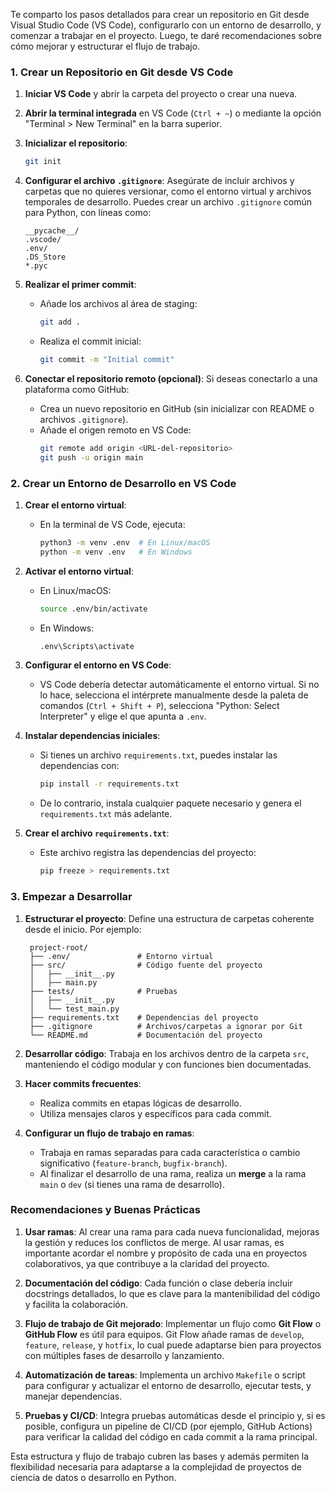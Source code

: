 Te comparto los pasos detallados para crear un repositorio en Git desde Visual Studio Code (VS Code), configurarlo con un entorno de desarrollo, y comenzar a trabajar en el proyecto. Luego, te daré recomendaciones sobre cómo mejorar y estructurar el flujo de trabajo.

### 1. Crear un Repositorio en Git desde VS Code

1. **Iniciar VS Code** y abrir la carpeta del proyecto o crear una nueva.
   
2. **Abrir la terminal integrada** en VS Code (`Ctrl + ~`) o mediante la opción "Terminal > New Terminal" en la barra superior.

3. **Inicializar el repositorio**:
   ```bash
   git init
   ```

4. **Configurar el archivo `.gitignore`**: Asegúrate de incluir archivos y carpetas que no quieres versionar, como el entorno virtual y archivos temporales de desarrollo. Puedes crear un archivo `.gitignore` común para Python, con líneas como:
   ```plaintext
   __pycache__/
   .vscode/
   .env/
   .DS_Store
   *.pyc
   ```

5. **Realizar el primer commit**:
   - Añade los archivos al área de staging:
     ```bash
     git add .
     ```
   - Realiza el commit inicial:
     ```bash
     git commit -m "Initial commit"
     ```

6. **Conectar el repositorio remoto (opcional)**: Si deseas conectarlo a una plataforma como GitHub:
   - Crea un nuevo repositorio en GitHub (sin inicializar con README o archivos `.gitignore`).
   - Añade el origen remoto en VS Code:
     ```bash
     git remote add origin <URL-del-repositorio>
     git push -u origin main
     ```

### 2. Crear un Entorno de Desarrollo en VS Code

1. **Crear el entorno virtual**:
   - En la terminal de VS Code, ejecuta:
     ```bash
     python3 -m venv .env  # En Linux/macOS
     python -m venv .env   # En Windows
     ```

2. **Activar el entorno virtual**:
   - En Linux/macOS:
     ```bash
     source .env/bin/activate
     ```
   - En Windows:
     ```bash
     .env\Scripts\activate
     ```

3. **Configurar el entorno en VS Code**:
   - VS Code debería detectar automáticamente el entorno virtual. Si no lo hace, selecciona el intérprete manualmente desde la paleta de comandos (`Ctrl + Shift + P`), selecciona "Python: Select Interpreter" y elige el que apunta a `.env`.

4. **Instalar dependencias iniciales**:
   - Si tienes un archivo `requirements.txt`, puedes instalar las dependencias con:
     ```bash
     pip install -r requirements.txt
     ```
   - De lo contrario, instala cualquier paquete necesario y genera el `requirements.txt` más adelante.

5. **Crear el archivo `requirements.txt`**:
   - Este archivo registra las dependencias del proyecto:
     ```bash
     pip freeze > requirements.txt
     ```

### 3. Empezar a Desarrollar

1. **Estructurar el proyecto**: Define una estructura de carpetas coherente desde el inicio. Por ejemplo:
   ```plaintext
    project-root/
    ├── .env/               # Entorno virtual
    ├── src/                # Código fuente del proyecto
    │   ├── __init__.py
    │   ├── main.py
    ├── tests/              # Pruebas
    │   ├── __init__.py
    │   └── test_main.py
    ├── requirements.txt    # Dependencias del proyecto
    ├── .gitignore          # Archivos/carpetas a ignorar por Git
    └── README.md           # Documentación del proyecto
   ```

2. **Desarrollar código**: Trabaja en los archivos dentro de la carpeta `src`, manteniendo el código modular y con funciones bien documentadas.

3. **Hacer commits frecuentes**:
   - Realiza commits en etapas lógicas de desarrollo.
   - Utiliza mensajes claros y específicos para cada commit.

4. **Configurar un flujo de trabajo en ramas**:
   - Trabaja en ramas separadas para cada característica o cambio significativo (`feature-branch`, `bugfix-branch`).
   - Al finalizar el desarrollo de una rama, realiza un **merge** a la rama `main` o `dev` (si tienes una rama de desarrollo).

### Recomendaciones y Buenas Prácticas

1. **Usar ramas**: Al crear una rama para cada nueva funcionalidad, mejoras la gestión y reduces los conflictos de merge. Al usar ramas, es importante acordar el nombre y propósito de cada una en proyectos colaborativos, ya que contribuye a la claridad del proyecto.

2. **Documentación del código**: Cada función o clase debería incluir docstrings detallados, lo que es clave para la mantenibilidad del código y facilita la colaboración.

3. **Flujo de trabajo de Git mejorado**: Implementar un flujo como **Git Flow** o **GitHub Flow** es útil para equipos. Git Flow añade ramas de `develop`, `feature`, `release`, y `hotfix`, lo cual puede adaptarse bien para proyectos con múltiples fases de desarrollo y lanzamiento.

4. **Automatización de tareas**: Implementa un archivo `Makefile` o script para configurar y actualizar el entorno de desarrollo, ejecutar tests, y manejar dependencias.

5. **Pruebas y CI/CD**: Integra pruebas automáticas desde el principio y, si es posible, configura un pipeline de CI/CD (por ejemplo, GitHub Actions) para verificar la calidad del código en cada commit a la rama principal.

Esta estructura y flujo de trabajo cubren las bases y además permiten la flexibilidad necesaria para adaptarse a la complejidad de proyectos de ciencia de datos o desarrollo en Python.